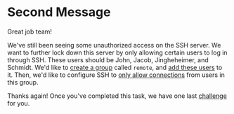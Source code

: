 # Second Message

Great job team!

We've still been seeing some unauthorized access on the SSH server.
We want to further lock down this server by only allowing certain users to log in through SSH.
These users should be John, Jacob, Jingheheimer, and Schmidt.
We'd like to [create a group](hints/group-create.md) called `remote`, and [add these users](hints/group-add.md) to it.
Then, we'd like to configure SSH to [only allow connections](hints/allow-group.md) from users in this group.

Thanks again!
Once you've completed this task, we have one last [challenge](message3.md) for you.